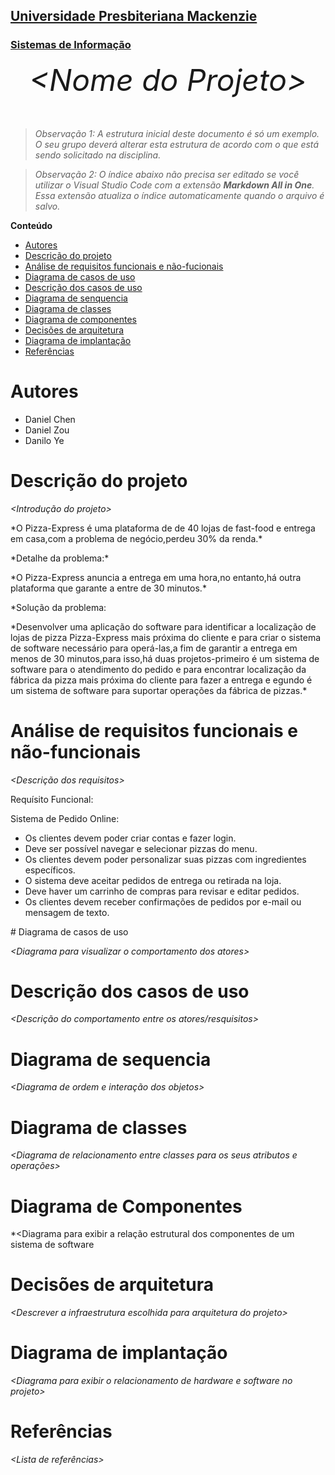 <h2><a href= "https://www.mackenzie.br">Universidade Presbiteriana Mackenzie</a></h2>
<h3><a href= "https://www.mackenzie.br/graduacao/sao-paulo-higienopolis/sistemas-de-informacao">Sistemas de Informação</a></h3>


<font size="+12"><center>
*&lt;Nome do Projeto&gt;*
</center></font>

>*Observação 1: A estrutura inicial deste documento é só um exemplo. O seu grupo deverá alterar esta estrutura de acordo com o que está sendo solicitado na disciplina.*

>*Observação 2: O índice abaixo não precisa ser editado se você utilizar o Visual Studio Code com a extensão **Markdown All in One**. Essa extensão atualiza o índice automaticamente quando o arquivo é salvo.*

**Conteúdo**

- [Autores](#nome-alunos)
- [Descrição do projeto](#introdução-do-projeto)
- [Análise de requisitos funcionais e não-fucionais](#descrição-dos-requisitos)
- [Diagrama de casos de uso](#diagrama-de-comportamento-atores)
- [Descrição dos casos de uso](#descrição-das-funcões)
- [Diagrama de senquencia](#diagrama-de-ordem-interações)
- [Diagrama de classes](#diagrama-orientado-objetos)
- [Diagrama de componentes](#diagrama-estrutura-componente)
- [Decisões de arquitetura](#decisões-de-arquitetura)
- [Diagrama de implantação](#diagrama-de-hardware-software)
- [Referências](#referências)


# Autores

* Daniel Chen
* Daniel Zou
* Danilo Ye

# Descrição do projeto

*&lt;Introdução do projeto&gt;*

<p>*O Pizza-Express é uma plataforma de de 40 lojas de fast-food e entrega em casa,com a problema de  negócio,perdeu 30% da renda.*</p>

<p>*Detalhe da problema:*</p>

<p>*O Pizza-Express anuncia a entrega em uma hora,no entanto,há outra plataforma que garante a entre de 30 minutos.*</p>

<p>*Solução da problema:</p>

<p>*Desenvolver uma aplicação do software para identificar a localização de lojas de pizza Pizza-Express mais próxima do cliente e para criar o sistema de software necessário para operá-las,a fim de garantir a entrega em menos de 30 minutos,para isso,há duas projetos-primeiro é um sistema de software para o atendimento do pedido e para encontrar localização da fábrica da pizza mais próxima do cliente para fazer a entrega e egundo é um sistema de software para suportar operações da fábrica de pizzas.*</p>


# Análise de requisitos funcionais e não-funcionais
*&lt;Descrição dos requisitos&gt;*
<p>Requísito Funcional:</p>
<p>Sistema de Pedido Online:</p>
<ul>
  <li>Os clientes devem poder criar contas e fazer login.</li>
  <li>Deve ser possível navegar e selecionar pizzas do menu.</li>
  <li>Os clientes devem poder personalizar suas pizzas com ingredientes específicos.</li>
  <li>O sistema deve aceitar pedidos de entrega ou retirada na loja.</li>
  <li>Deve haver um carrinho de compras para revisar e editar pedidos.</li>
  <li>Os clientes devem receber confirmações de pedidos por e-mail ou mensagem de texto.</li>

  
</ul>
# Diagrama de casos de uso

*&lt;Diagrama para visualizar o comportamento dos atores&gt;*

# Descrição dos casos de uso

*&lt;Descrição do comportamento entre os atores/resquisitos&gt;*

# Diagrama de sequencia

*&lt;Diagrama de ordem e interação dos objetos&gt;*

# Diagrama de classes

*&lt;Diagrama de relacionamento entre classes para os seus atributos e operações&gt;*

# Diagrama de Componentes

*&lt;Diagrama para exibir a relação estrutural dos componentes de um sistema de software

# Decisões de arquitetura

*&lt;Descrever a infraestrutura escolhida para arquitetura do projeto&gt;*

# Diagrama de implantação

*&lt;Diagrama para exibir o relacionamento de hardware e software no projeto&gt;*

# Referências

*&lt;Lista de referências&gt;*
